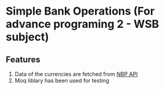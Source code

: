 # Simple Bank Operations (For advance programing 2 - WSB subject)

## Features

1. Data of the currencies are fetched from [NBP API](http://api.nbp.pl/)
2. Moq liblary has been used for testing
